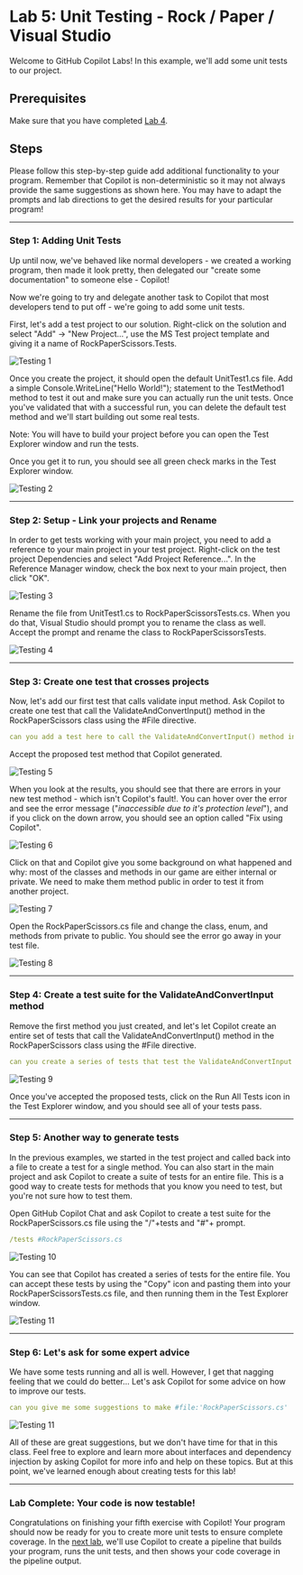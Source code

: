 # Lab 5: Unit Testing - Rock / Paper / Visual Studio

Welcome to GitHub Copilot Labs! In this example, we'll add some unit tests to our project.

## Prerequisites

Make sure that you have completed [Lab 4](../RPS-Lab-4/README.md).

## Steps

Please follow this step-by-step guide add additional functionality to your program. Remember that Copilot is non-deterministic so it may not always provide the same suggestions as shown here. You may have to adapt the prompts and lab directions to get the desired results for your particular program!

---

### Step 1: Adding Unit Tests

Up until now, we've behaved like normal developers - we created a working program, then made it look pretty, then delegated our "create some documentation" to someone else - Copilot!  

Now we're going to try and delegate another task to Copilot that most developers tend to put off - we're going to add some unit tests.

First, let's add a test project to our solution.  Right-click on the solution and select "Add" -> "New Project...", use the MS Test project template and giving it a name of RockPaperScissors.Tests.

![Testing 1](images/RPS_500.png)

Once you create the project, it should open the default UnitTest1.cs file.  Add a simple Console.WriteLine("Hello World!"); statement to the TestMethod1 method to test it out and make sure you can actually run the unit tests.  Once you've validated that with a successful run, you can delete the default test method and we'll start building out some real tests.  

Note: You will have to build your project before you can open the Test Explorer window and run the tests. 

Once you get it to run, you should see all green check marks in the Test Explorer window.

![Testing 2](images/RPS_505.png)

---

### Step 2: Setup - Link your projects and Rename

In order to get tests working with your main project, you need to add a reference to your main project in your test project.  Right-click on the test project Dependencies and select "Add Project Reference...".  In the Reference Manager window, check the box next to your main project, then click "OK".

![Testing 3](images/RPS_508.png)

Rename the file from UnitTest1.cs to RockPaperScissorsTests.cs.  When you do that, Visual Studio should prompt you to rename the class as well.  Accept the prompt and rename the class to RockPaperScissorsTests.

![Testing 4](images/RPS_510.png)

---

### Step 3: Create one test that crosses projects

Now, let's add our first test that calls validate input method.  Ask Copilot to create one test that call the ValidateAndConvertInput() method in the RockPaperScissors class using the #File directive.

``` yaml
can you add a test here to call the ValidateAndConvertInput() method in the #file:'RockPaperScissors.cs' ?
```

Accept the proposed test method that Copilot generated.

![Testing 5](images/RPS_520.png)

When you look at the results, you should see that there are errors in your new test method - which isn't Copilot's fault!.  You can hover over the error and see the error message ("*inaccessible due to it's protection level*"), and if you click on the down arrow, you should see an option called "Fix using Copilot".

![Testing 6](images/RPS_525.png)

Click on that and Copilot give you some background on what happened and why: most of the classes and methods in our game are either internal or private. We need to make them method public in order to test it from another project.

![Testing 7](images/RPS_530.png)

Open the RockPaperScissors.cs file and change the class, enum, and methods from private to public.  You should see the error go away in your test file.

![Testing 8](images/RPS_534.png)

---

### Step 4: Create a test suite for the ValidateAndConvertInput method

Remove the first method you just created, and let's let Copilot create an entire set of tests that call the ValidateAndConvertInput() method in the RockPaperScissors class using the #File directive.

``` yaml
can you create a series of tests that test the ValidateAndConvertInput method in the #file:'RockPaperScissors.cs' ?
```

![Testing 9](images/RPS_536.png)

Once you've accepted the proposed tests, click on the Run All Tests icon in the Test Explorer window, and you should see all of your tests pass.

---

### Step 5: Another way to generate tests

In the previous examples, we started in the test project and called back into a file to create a test for a single method. You can also start in the main project and ask Copilot to create a suite of tests for an entire file.  This is a good way to create tests for methods that you know you need to test, but you're not sure how to test them.

Open GitHub Copilot Chat and ask Copilot to create a test suite for the RockPaperScissors.cs file using the "/"+tests and "#"+<fileName> prompt.

``` yaml
/tests #RockPaperScissors.cs
```

![Testing 10](images/RPS_540.png)

You can see that Copilot has created a series of tests for the entire file.  You can accept these tests by using the "Copy" icon and pasting them into your RockPaperScissorsTests.cs file, and then running them in the Test Explorer window.

![Testing 11](images/RPS_540.png)

---

### Step 6: Let's ask for some expert advice

We have some tests running and all is well. However, I get that nagging feeling that we could do better...  Let's ask Copilot for some advice on how to improve our tests.

``` yaml
can you give me some suggestions to make #file:'RockPaperScissors.cs'  more testable? 
```

![Testing 11](images/RPS_550.png)

All of these are great suggestions, but we don't have time for that in this class.  Feel free to explore and learn more about interfaces and dependency injection by asking Copilot for more info and help on these topics.  But at this point, we've learned enough about creating tests for this lab!

---

### Lab Complete: Your code is now testable!

Congratulations on finishing your fifth exercise with Copilot!  Your program should now be ready for you to create more unit tests to ensure complete coverage. In the [next lab](../RPS-Lab-6/README.md), we'll use Copilot to create a pipeline that builds your program, runs the unit tests, and then shows your code coverage in the pipeline output.
